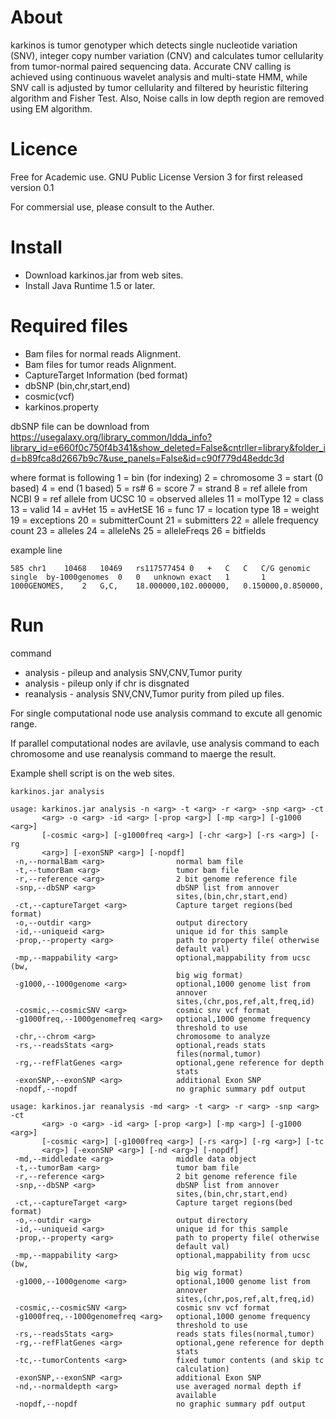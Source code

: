 # About

karkinos is tumor genotyper which detects single nucleotide variation (SNV),
integer copy number variation (CNV) and calculates tumor cellularity from tumor-normal paired sequencing data.
Accurate CNV calling is achieved using continuous wavelet analysis and multi-state HMM,
while SNV call is adjusted by tumor cellularity and filtered by heuristic filtering algorithm and Fisher Test.
Also, Noise calls in low depth region are removed using EM algorithm.


# Licence

Free for Academic use.
GNU Public License Version 3
for first released version 0.1

For commersial use, please consult to the Auther.


# Install

- Download karkinos.jar from web sites.
- Install Java Runtime 1.5 or later.

# Required files

- Bam files for normal reads Alignment.
- Bam files for tumor reads Alignment.
- CaptureTarget Information (bed format)
- dbSNP (bin,chr,start,end)
- cosmic(vcf)
- karkinos.property

dbSNP file can be download from
https://usegalaxy.org/library_common/ldda_info?library_id=e660f0c750f4b341&show_deleted=False&cntrller=library&folder_id=b89fca8d2667b9c7&use_panels=False&id=c90f779d48eddc3d

where format is following
1 = bin (for indexing)
2 = chromosome
3 = start (0 based)
4 = end (1 based)
5 = rs#
6 = score
7 = strand
8 = ref allele from NCBI
9 = ref allele from UCSC
10 = observed alleles
11 = molType
12 = class
13 = valid
14 = avHet
15 = avHetSE
16 = func
17 = location type
18 = weight
19 = exceptions
20 = submitterCount
21 = submitters
22 = allele frequency count
23 = alleles
24 = alleleNs
25 = alleleFreqs
26 = bitfields

example line

```
585	chr1	10468	10469	rs117577454	0	+	C	C	C/G	genomic	single	by-1000genomes	0	0	unknown	exact	1		1	1000GENOMES,	2	G,C,	18.000000,102.000000,	0.150000,0.850000,
```

# Run

command

- analysis - pileup and analysis SNV,CNV,Tumor purity
- analysis - pileup only if chr is disgnated
- reanalysis - analysis SNV,CNV,Tumor purity from piled up files.

For single computational node use analysis command to excute all genomic range.

If parallel computational nodes are avilavle, use analysis command to each chromosome and use reanalysis command to maerge the result.

Example shell script is on the web sites.

```
karkinos.jar analysis

usage: karkinos.jar analysis -n <arg> -t <arg> -r <arg> -snp <arg> -ct
       <arg> -o <arg> -id <arg> [-prop <arg>] [-mp <arg>] [-g1000 <arg>]
       [-cosmic <arg>] [-g1000freq <arg>] [-chr <arg>] [-rs <arg>] [-rg
       <arg>] [-exonSNP <arg>] [-nopdf]
 -n,--normalBam <arg>                normal bam file
 -t,--tumorBam <arg>                 tumor bam file
 -r,--reference <arg>                2 bit genome reference file
 -snp,--dbSNP <arg>                  dbSNP list from annover
                                     sites,(bin,chr,start,end)
 -ct,--captureTarget <arg>           Capture target regions(bed format)
 -o,--outdir <arg>                   output directory
 -id,--uniqueid <arg>                unique id for this sample
 -prop,--property <arg>              path to property file( otherwise
                                     default val)
 -mp,--mappability <arg>             optional,mappability from ucsc (bw,
                                     big wig format)
 -g1000,--1000genome <arg>           optional,1000 genome list from
                                     annover
                                     sites,(chr,pos,ref,alt,freq,id)
 -cosmic,--cosmicSNV <arg>           cosmic snv vcf format
 -g1000freq,--1000genomefreq <arg>   optional,1000 genome frequency
                                     threshold to use
 -chr,--chrom <arg>                  chromosome to analyze
 -rs,--readsStats <arg>              optional,reads stats
                                     files(normal,tumor)
 -rg,--refFlatGenes <arg>            optional,gene reference for depth
                                     stats
 -exonSNP,--exonSNP <arg>            additional Exon SNP
 -nopdf,--nopdf                      no graphic summary pdf output
```

```
usage: karkinos.jar reanalysis -md <arg> -t <arg> -r <arg> -snp <arg> -ct
       <arg> -o <arg> -id <arg> [-prop <arg>] [-mp <arg>] [-g1000 <arg>]
       [-cosmic <arg>] [-g1000freq <arg>] [-rs <arg>] [-rg <arg>] [-tc
       <arg>] [-exonSNP <arg>] [-nd <arg>] [-nopdf]
 -md,--middledate <arg>              middle data object
 -t,--tumorBam <arg>                 tumor bam file
 -r,--reference <arg>                2 bit genome reference file
 -snp,--dbSNP <arg>                  dbSNP list from annover
                                     sites,(bin,chr,start,end)
 -ct,--captureTarget <arg>           Capture target regions(bed format)
 -o,--outdir <arg>                   output directory
 -id,--uniqueid <arg>                unique id for this sample
 -prop,--property <arg>              path to property file( otherwise
                                     default val)
 -mp,--mappability <arg>             optional,mappability from ucsc (bw,
                                     big wig format)
 -g1000,--1000genome <arg>           optional,1000 genome list from
                                     annover
                                     sites,(chr,pos,ref,alt,freq,id)
 -cosmic,--cosmicSNV <arg>           cosmic snv vcf format
 -g1000freq,--1000genomefreq <arg>   optional,1000 genome frequency
                                     threshold to use
 -rs,--readsStats <arg>              reads stats files(normal,tumor)
 -rg,--refFlatGenes <arg>            optional,gene reference for depth
                                     stats
 -tc,--tumorContents <arg>           fixed tumor contents (and skip tc
                                     calculation)
 -exonSNP,--exonSNP <arg>            additional Exon SNP
 -nd,--normaldepth <arg>             use averaged normal depth if
                                     available
 -nopdf,--nopdf                      no graphic summary pdf output
```
